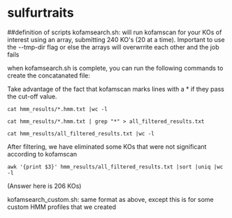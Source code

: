 # sulfurtraits

##definition of scripts
kofamsearch.sh: will run kofamscan for your KOs of interest using an array, submitting 240 KO's (20 at a time). Important to use the --tmp-dir flag or else the arrays will overwrrite each other and the job fails

when kofamsearch.sh is complete, you can run the following commands to create the concatanated file:

Take advantage of the fact that kofamscan marks lines with a * if they pass the cut-off value.
```
cat hmm_results/*.hmm.txt |wc -l

cat hmm_results/*.hmm.txt | grep "*" > all_filtered_results.txt

cat hmm_results/all_filtered_results.txt |wc -l
```

After filtering, we have eliminated some KOs that were not significant according to kofamscan
```
awk '{print $3}' hmm_results/all_filtered_results.txt |sort |uniq |wc -l
```
(Answer here is 206 KOs)

kofamsearch_custom.sh: same format as above, except this is for some custom HMM profiles that we created
